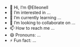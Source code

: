 - 👋 Hi, I’m @Elleonell
- 👀 I’m interested in ...
- 🌱 I’m currently learning ...
- 💞️ I’m looking to collaborate on ...
- 📫 How to reach me ...
- 😄 Pronouns: ...
- ⚡ Fun fact: ...

<!---
Elleonell/Elleonell is a ✨ special ✨ repository because its `README.md` (this file) appears on your GitHub profile.
You can click the Preview link to take a look at your changes.
--->
